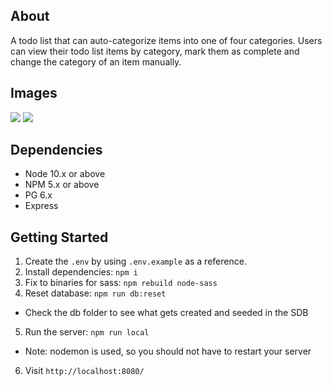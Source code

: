 ## About

A todo list that can auto-categorize items into one of four categories. Users can view their todo list items by category, mark them as complete and change the category of an item manually. 

## Images
![](https://github.com/Arshya-S/Smart-TODO-List/blob/master/Images/img_one.png?raw=true)
![](https://github.com/Arshya-S/Smart-TODO-List/blob/master/Images/img_two.png?raw=true)

## Dependencies
- Node 10.x or above
- NPM 5.x or above
- PG 6.x
- Express

## Getting Started

1. Create the `.env` by using `.env.example` as a reference.
2. Install dependencies: `npm i`
3. Fix to binaries for sass: `npm rebuild node-sass`
4. Reset database: `npm run db:reset`
  - Check the db folder to see what gets created and seeded in the SDB
5. Run the server: `npm run local`
  - Note: nodemon is used, so you should not have to restart your server
6. Visit `http://localhost:8080/`





